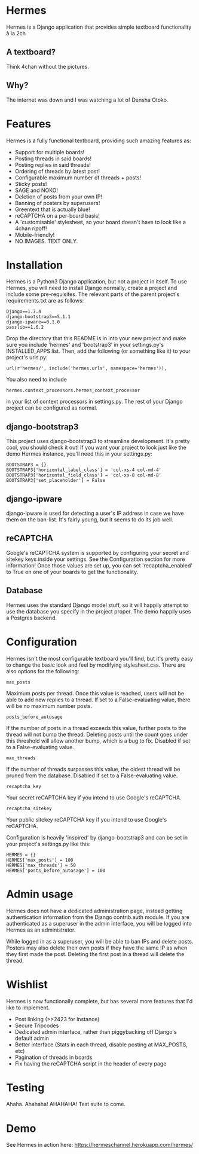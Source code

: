 # Hermes
Hermes is a Django application that provides simple textboard functionality à la 2ch

## A textboard?
Think 4chan without the pictures.

## Why?
The internet was down and I was watching a lot of Densha Otoko.

# Features
Hermes is a fully functional textboard, providing such amazing features as:
* Support for multiple boards!
* Posting threads in said boards!
* Posting replies in said threads!
* Ordering of threads by latest post!
* Configurable maximum number of threads + posts!
* Sticky posts!
* SAGE and NOKO!
* Deletion of posts from your own IP!
* Banning of posters by superusers!
* Greentext that is actually blue!
* reCAPTCHA on a per-board basis!
* A 'customisable' stylesheet, so your board doesn't have to look like a 4chan ripoff!
* Mobile-friendly!
* NO IMAGES. TEXT ONLY.

# Installation
Hermes is a Python3 Django application, but not a project in itself. To use Hermes, you will need to install Django normally,
create a project and include some pre-requisites. The relevant parts of the parent project's requirements.txt are as follows:

    Django==1.7.4
    django-bootstrap3==5.1.1
    django-ipware==0.1.0
    passlib==1.6.2

Drop the directory that this README is in into your new project and make sure you include 'hermes' and 'bootstrap3' in
your settings.py's INSTALLED_APPS list. Then, add the following (or something like it) to your project's urls.py:

    url(r'hermes/', include('hermes.urls', namespace='hermes')),

You also need to include

    hermes.context_processors.hermes_context_processor

in your list of context processors in settings.py. The rest of your Django project can be configured as normal.

## django-bootstrap3
This project uses django-bootstrap3 to streamline development. It's pretty cool, you should check it out!
If you want your project to look just like the demo Hermes instance, you'll need this in your settings.py:

    BOOTSTRAP3 = {}
    BOOTSTRAP3['horizontal_label_class'] = 'col-xs-4 col-md-4'
    BOOTSTRAP3['horizontal_field_class'] = 'col-xs-8 col-md-8'
    BOOTSTRAP3['set_placeholder'] = False

## django-ipware
django-ipware is used for detecting a user's IP address in case we have them on the ban-list. It's fairly young, but it seems
to do its job well.

## reCAPTCHA
Google's reCAPTCHA system is supported by configuring your secret and sitekey keys inside your settings. See the Configuration section for more information! Once those values are set up, you can set 'recaptcha_enabled' to True on one of your boards to get the functionality.

## Database
Hermes uses the standard Django model stuff, so it will happily attempt to use the database you specify in the project proper.
The demo happily uses a Postgres backend.

# Configuration
Hermes isn't the most configurable textboard you'll find, but it's pretty easy to change the basic look and feel by modifying
stylesheet.css. There are also options for the following:

    max_posts

Maximum posts per thread. Once this value is reached, users will not be able to add new replies to a thread.
If set to a False-evaluating value, there will be no maximum number posts.

    posts_before_autosage

If the number of posts in a thread exceeds this value, further posts to the thread will not
bump the thread. Deleting posts until the count goes under this threshold will allow another
bump, which is a bug to fix. Disabled if set to a False-evaluating value.

    max_threads

If the number of threads surpasses this value, the oldest thread will be pruned from the database. Disabled
if set to a False-evaluating value.

    recaptcha_key

Your secret reCAPTCHA key if you intend to use Google's reCAPTCHA.

    recaptcha_sitekey

Your public sitekey reCAPTCHA key if you intend to use Google's reCAPTCHA.

Configuration is heavily 'inspired' by django-bootstrap3 and can be set in your project's settings.py like this:

    HERMES = {}
    HERMES['max_posts'] = 100
    HERMES['max_threads'] = 50
    HERMES['posts_before_autosage'] = 100

# Admin usage
Hermes does not have a dedicated administration page, instead getting authentication information from the
Django contrib.auth module. If you are authenticated as a superuser in the admin interface, you will be logged into Hermes
as an administrator.

While logged in as a superuser, you will be able to ban IPs and delete posts. Posters may also delete their own posts if
they have the same IP as when they first made the post. Deleting the first post in a thread will delete the thread.

# Wishlist
Hermes is now functionally complete, but has several more features that I'd like to implement.
* Post linking (>>2423 for instance)
* Secure Tripcodes
* Dedicated admin interface, rather than piggybacking off Django's default admin
* Better interface (Stats in each thread, disable posting at MAX_POSTS, etc)
* Pagination of threads in boards
* Fix having the reCAPTCHA script in the header of every page

# Testing
Ahaha. Ahahaha! AHAHAHA! Test suite to come.

# Demo
See Hermes in action here:
https://hermeschannel.herokuapp.com/hermes/
